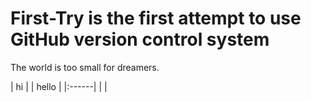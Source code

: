 # First-Try is the first attempt to use GitHub version control system
The world is too small for dreamers.

| hi    |
| hello |
|:------|
|       |
